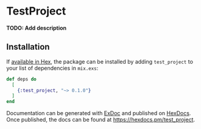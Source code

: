 # TestProject

**TODO: Add description**

## Installation

If [available in Hex](https://hex.pm/docs/publish), the package can be installed
by adding `test_project` to your list of dependencies in `mix.exs`:

```elixir
def deps do
  [
    {:test_project, "~> 0.1.0"}
  ]
end
```

Documentation can be generated with [ExDoc](https://github.com/elixir-lang/ex_doc)
and published on [HexDocs](https://hexdocs.pm). Once published, the docs can
be found at <https://hexdocs.pm/test_project>.


